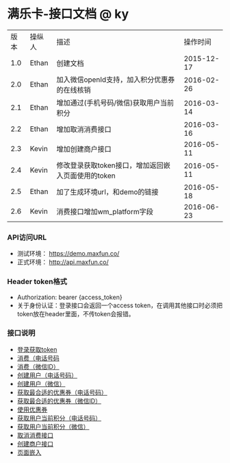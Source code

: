 # 满乐卡-接口文档 @ ky 
<html>
  <table>
    <tr>
      <td>版本</td>
      <td>操纵人</td>
      <td>描述</td>
      <td>操作时间</td>
    </tr>
    <tr>
      <td>1.0</td>
      <td>Ethan</td>
      <td>创建文档</td>
      <td>2015-12-17</td>
    </tr>
    <tr>
      <td>2.0</td>
      <td>Ethan</td>
      <td>加入微信openId支持，加入积分优惠券的在线核销</td>
      <td>2016-02-26</td>
    </tr>
    <tr>
      <td>2.1</td>
      <td>Ethan</td>
      <td>增加通过(手机号码/微信)获取用户当前积分</td>
      <td>2016-03-14</td>
    </tr>
    <tr>
      <td>2.2</td>
      <td>Ethan</td>
      <td>增加取消消费接口</td>
      <td>2016-03-16</td>
    </tr>
    <tr>
      <td>2.3</td>
      <td>Kevin</td>
      <td>增加创建商户接口</td>
      <td>2016-05-11</td>
    </tr>
    <tr>
      <td>2.4</td>
      <td>Kevin</td>
      <td>修改登录获取token接口，增加返回嵌入页面使用的token</td>
      <td>2016-05-11</td>
    </tr>
    <tr>
      <td>2.5</td>
      <td>Ethan</td>
      <td>加了生成环境url，和demo的链接</td>
      <td>2016-05-18</td>
    </tr>
    <tr>
      <td>2.6</td>
      <td>Kevin</td>
      <td>消费接口增加wm_platform字段</td>
      <td>2016-06-23</td>
    </tr>
  </table>
</html>

### API访问URL
   
  * 测试环境： https://demo.maxfun.co/
  * 正式环境： http://api.maxfun.co/

###  Header token格式
  * Authorization: bearer {access_token}
  * 关于身份认证：登录接口会返回一个access token，在调用其他接口时必须把token放在header里面，不传token会报错。
  
### 接口说明
  * [登录获取token](https://github.com/maxfunapi/ky/blob/master/create_merchant.md)
  * [消费（电话号码](https://github.com/maxfunapi/ky/blob/master/get_access_token.md)
  * [消费（微信ID）](https://github.com/maxfunapi/ky/blob/master/syn_transaction.md)
  * [创建用户（电话号码）](https://github.com/maxfunapi/ky/blob/master/import_history.md)
  * [创建用户（微信）](https://github.com/maxfunapi/ky/blob/master/page_embed.md)
  * [获取最合适的优惠券（电话号码）](https://github.com/maxfunapi/ky/blob/master/calculate_data.md)
  * [获取最合适的优惠券（微信ID）](https://github.com/maxfunapi/ky/blob/master/calculate_data.md)
  * [使用优惠券](https://github.com/maxfunapi/ky/blob/master/calculate_data.md)
  * [获取用户当前积分（电话号码）](https://github.com/maxfunapi/ky/blob/master/calculate_data.md)
  * [获取用户当前积分（微信）](https://github.com/maxfunapi/ky/blob/master/calculate_data.md)
  * [取消消费接口](https://github.com/maxfunapi/ky/blob/master/calculate_data.md)
  * [创建商户接口](https://github.com/maxfunapi/ky/blob/master/calculate_data.md)
  * [页面嵌入](https://github.com/maxfunapi/ky/blob/master/calculate_data.md)


